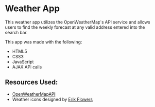 Weather App
===========

This weather app utilizes the OpenWeatherMap's API service and allows users to find the weekly forecast at any valid address entered into the search bar.

This app was made with the following:
* HTML5
* CSS3
* JavaScript
* AJAX API calls

## Resources Used:
* [OpenWeatherMapAPI](https://openweathermap.org/api)
* Weather icons designed by [Erik Flowers](https://erikflowers.github.io/weather-icons/)
